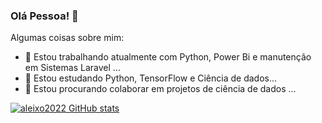 ### Olá Pessoa! 👋

Algumas coisas sobre mim:

- 🔭 Estou trabalhando atualmente com Python, Power Bi e manutenção em Sistemas Laravel ...
- 🌱 Estou estudando Python, TensorFlow e Ciência de dados...
- 👯 Estou procurando colaborar em projetos de ciência de dados ...


[![aleixo2022 GitHub stats](https://github-readme-stats.vercel.app/api?username=aleixo2022)](https://github.com/anuraghazra/github-readme-stats)
